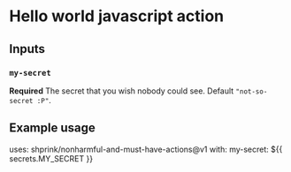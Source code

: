 # Hello world javascript action

## Inputs

### `my-secret`

**Required** The secret that you wish nobody could see. Default `"not-so-secret :P"`.

## Example usage

uses: shprink/nonharmful-and-must-have-actions@v1
with:
  my-secret: ${{ secrets.MY_SECRET }}
